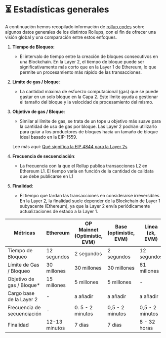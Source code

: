 # ⏳ Estadísticas generales

A continuación hemos recopilado información de [rollup.codes](https://www.rollup.codes/) sobre algunos datos generales de los distintos Rollups, con el fin de ofrecer una visión global y una comparación entre estos enfoques.

1. **Tiempo de Bloqueo**:
   * El intervalo de tiempo entre la creación de bloques consecutivos en una Blockchain. En la Layer 2, el tiempo de bloque puede ser significativamente más corto que en la Layer 1 de Ethereum, lo que permite un procesamiento más rápido de las transacciones.
2. **Límite de gas / bloque**:
   * La cantidad máxima de esfuerzo computacional (gas) que se puede gastar en un solo bloque en la Capa 2. Este límite ayuda a gestionar el tamaño del bloque y la velocidad de procesamiento del mismo.
3.  **Objetivo de gas / Bloque**:

    * Similar al límite de gas, se trata de un tope u objetivo más suave para la cantidad de uso de gas por bloque. Las Layer 2 podrían utilizarlo para guiar a los productores de bloques hacia un tamaño de bloque ideal basado en la EIP-1559.

    Lee más aquí: [Qué significa la EIP 4844 para la Layer 2s](../costos-de-transaccion/que-significa-la-eip-4844-para-layer-2s.md)
4. **Frecuencia de secuenciación**:
   * La frecuencia con la que el Rollup publica transacciones L2 en Ethereum L1. El tiempo varía en función de la cantidad de calldata que debe publicarse en L1
5. **Finalidad**:
   * El tiempo que tardan las transacciones en considerarse irreversibles. En la Layer 2, la finalidad suele depender de la Blockchain de Layer 1 subyacente (Ethereum), ya que la Layer 2 envía periódicamente actualizaciones de estado a la Layer 1.

<table data-full-width="true"><thead><tr><th width="190">Métricas</th><th width="125">Ethereum</th><th width="134">OP Mainnet (Optimistic, EVM)</th><th width="128">Base (optimistic, EVM)</th><th width="226">Linea (zk, EVM)</th><th width="151">Arbitrum One (Optimistic, EVM)</th><th width="146">Polygon zkEVM</th><th>zkSync Era (ZK, EVM)</th></tr></thead><tbody><tr><td>Tiempo de Bloqueo</td><td>12 segundos</td><td>2 segundos</td><td>2 segundos</td><td>12 segundos</td><td>250ms</td><td>Irregular*</td><td>5 segundos</td></tr><tr><td>Límite de Gas / Bloqueo</td><td>30 millones</td><td>30 millones</td><td>30 millones</td><td>61 millones</td><td>32 millones</td><td>30 millones</td><td>80 millones</td></tr><tr><td>Objetivo de gas / Bloque*</td><td>15 millones</td><td>5 millones</td><td>5 millones</td><td>-</td><td>-</td><td>-</td><td>-</td></tr><tr><td>Cargo base de la Layer 2</td><td>-</td><td>a añadir</td><td>a añadir</td><td>a añadir</td><td>a añadir</td><td>a añadir</td><td>a añadir</td></tr><tr><td>Frecuencia de secuenciación</td><td>-</td><td>0. 5 - 2 minutos</td><td>0,5 - 2 minutos</td><td>0,5 - 2 minutos</td><td>0. 5 - 2 minutos</td><td>~4-8 minutos</td><td>~6-15 minutos</td></tr><tr><td>Finalidad</td><td>12-13 minutos</td><td>7 días</td><td>7 días</td><td>8 - 32 horas</td><td>7 días</td><td>~1 hora</td><td>24 horas</td></tr></tbody></table>

###
